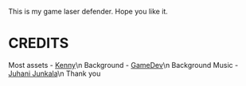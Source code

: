 This is my game laser defender. Hope you like it.
# CREDITS
Most assets - [Kenny](https://www.kenney.nl)\n
Background - [GameDev](https://www.gamedev.tv)\n
Background Music - [Juhani Junkala](https://opengameart.org/content/5-chiptunes-action)\n
Thank you
